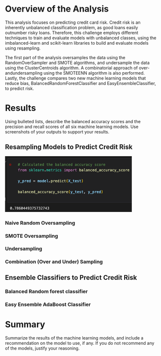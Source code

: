 # Overview of the Analysis

This analysis focuses on predicting credit card risk. Credit risk is an inherently unbalanced classification problem, as good loans easily outnumber risky loans. Therefore, this challenge employs different techniques to train and evaluate models with unbalanced classes, using the imbalanced-learn and scikit-learn libraries to build and evaluate models using resampling.

The first part of the analysis oversamples the data using the RandomOverSampler and SMOTE algorithms, and undersample the data using the ClusterCentroids algorithm. A combinatorial approach of over-andundersampling using the SMOTEENN algorithm is also performed. Lastly, the challenge compares two new machine learning models that reduce bias, BalancedRandomForestClassifier and EasyEnsembleClassifier, to predict risk.

# Results

Using bulleted lists, describe the balanced accuracy scores and the precision and recall scores of all six machine learning models. Use screenshots of your outputs to support your results.

## Resampling Models to Predict Credit Risk

<img src="Images/NaiveRandomSamplig_AccScore.png">

### Naive Random Oversampling

### SMOTE Oversampling

### Undersampling

### Combination (Over and Under) Sampling

## Ensemble Classifiers to Predict Credit Risk

### Balanced Random forest classifier

### Easy Ensemble AdaBoost Classifier

# Summary

Summarize the results of the machine learning models, and include a recommendation on the model to use, if any. If you do not recommend any of the models, justify your reasoning.
